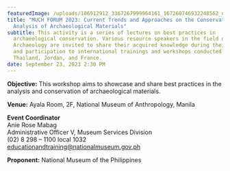 ```yaml
---
featuredImage: /uploads/106912912_3367267999964161_167260746932248562_n.jpg
title: "MUCH FORUM 2023: Current Trends and Approaches on the Conservation and
  Analysis of Archaeological Materials"
subtitle: This activity is a series of lectures on best practices in
  archaeological conservation. Various resource speakers in the field of
  Archaeology are invited to share their acquired knowledge during their visit
  and participation to international trainings and workshops conducted in
  Thailand, Jordan, and France.
date: September 23, 2023 2:30 PM
---
```

<!--StartFragment-->

**O﻿bjective:** This workshop aims to showcase and share best practices in the analysis and conservation of archaeological materials.

**V﻿enue:** Ayala Room, 2F, National Museum of Anthropology, Manila

**E﻿vent Coordinator**\
Anie Rose Mabag\
Administrative Officer V, Museum Services Division\
(02) 8 298 – 1100 local 1032\
educationandtraining@nationalmuseum.gov.ph

**P﻿roponent:** National Museum of the Philippines

<!--EndFragment-->